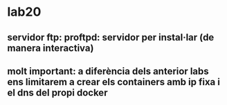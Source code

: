 # lab20
## servidor ftp: proftpd: servidor per instal·lar (de manera interactiva)

## molt important: a diferència dels anterior labs ens limitarem a crear els containers amb ip fixa i el dns del propi docker
